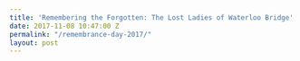 ```yaml
---
title: 'Remembering the Forgotten: The Lost Ladies of Waterloo Bridge'
date: 2017-11-08 10:47:00 Z
permalink: "/remembrance-day-2017/"
layout: post
---
```


